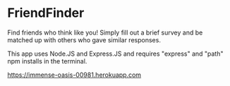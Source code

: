 # FriendFinder

Find friends who think like you!
Simply fill out a brief survey and be matched up with others who gave similar responses.

This app uses Node.JS and Express.JS and requires "express" and "path" npm installs in the terminal.

https://immense-oasis-00981.herokuapp.com
